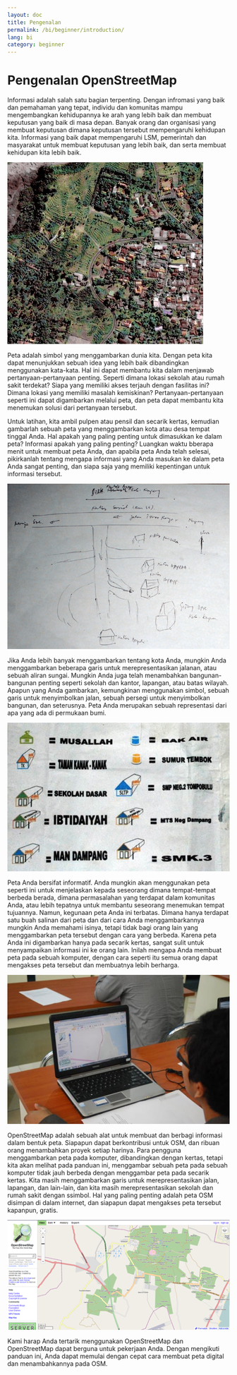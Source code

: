 ```yaml
---
layout: doc
title: Pengenalan
permalink: /bi/beginner/introduction/
lang: bi
category: beginner
---
```


Pengenalan OpenStreetMap
========================

Informasi adalah salah satu bagian terpenting. Dengan infromasi yang baik dan pemahaman yang
tepat, individu dan komunitas mampu mengembangkan kehidupannya ke arah yang lebih baik dan 
membuat keputusan yang baik di masa depan.
Banyak orang dan organisasi yang membuat keputusan dimana keputusan
tersebut mempengaruhi kehidupan kita. Informasi yang baik dapat
mempengaruhi LSM, pemerintah dan masyarakat untuk membuat keputusan yang
lebih baik, dan serta membuat kehidupan kita lebih baik.

![A village in Indonesia][]

Peta adalah simbol yang menggambarkan dunia kita. Dengan peta kita dapat menunjukkan 
sebuah idea yang lebih baik dibandingkan menggunakan kata-kata. Hal ini dapat membantu 
kita dalam menjawab pertanyaan-pertanyaan penting. Seperti dimana lokasi sekolah atau 
rumah sakit terdekat? Siapa yang memiliki akses terjauh dengan fasilitas ini? Dimana lokasi 
yang memiliki masalah kemiskinan? Pertanyaan-pertanyaan seperti ini dapat digambarkan melalui 
peta, dan peta dapat membantu kita menemukan solusi dari pertanyaan tersebut. 

Untuk latihan, kita ambil pulpen atau pensil dan secarik kertas, kemudian gambarlah 
sebuah peta yang menggambarkan kota atau desa tempat tinggal Anda. Hal apakah yang paling 
penting untuk dimasukkan ke dalam peta? Informasi apakah yang paling penting? Luangkan waktu
bberapa menit untuk membuat peta Anda, dan apabila peta Anda telah selesai, pikirkanlah 
tentang mengapa informasi yang Anda masukan ke dalam peta Anda sangat penting, dan siapa saja
yang memiliki kepentingan untuk informasi tersebut. 

![Example of a hand-drawn map][]

Jika Anda lebih banyak menggambarkan tentang kota Anda, mungkin Anda
menggambarkan beberapa garis untuk merepresentasikan jalanan, atau
sebuah aliran sungai. Mungkin Anda juga telah menambahkan
bangunan-bangunan penting seperti sekolah dan kantor, lapangan, atau
batas wilayah. Apapun yang Anda gambarkan, kemungkinan menggunakan
simbol, sebuah garis untuk menyimbolkan jalan, sebuah persegi untuk
menyimbolkan bangunan, dan seterusnya. Peta Anda merupakan sebuah
representasi dari apa yang ada di permukaan bumi.

![Examples of symbols][]

Peta Anda bersifat informatif. Anda mungkin akan menggunakan peta seperti
ini untuk menjelaskan kepada seseorang dimana tempat-tempat berbeda
berada, dimana permasalahan yang terdapat dalam komunitas Anda, atau
lebih tepatnya untuk membantu seseorang menemukan tempat tujuannya.
Namun, kegunaan peta Anda ini terbatas. Dimana hanya terdapat satu buah 
salinan dari peta dan dari cara Anda menggambarkannya mungkin Anda memahami 
isinya, tetapi tidak bagi orang lain yang menggambarkan peta tersebut dengan
cara yang berbeda. Karena peta Anda ini digambarkan
hanya pada secarik kertas, sangat sulit untuk menyampaikan informasi ini
ke orang lain. Inilah mengapa Anda membuat peta pada sebuah komputer,
dengan cara seperti itu semua orang dapat mengakses peta tersebut dan
membuatnya lebih berharga.

![Mapping on Computer][]

OpenStreetMap adalah sebuah alat untuk membuat dan berbagi informasi
dalam bentuk peta. Siapapun dapat berkontribusi untuk OSM, dan ribuan
orang menambahkan proyek setiap harinya. Para pengguna menggambarkan
peta pada komputer, dibandingkan dengan kertas, tetapi kita akan melihat
pada panduan ini, menggambar sebuah peta pada sebuah komputer tidak jauh
berbeda dengan menggambar peta pada secarik kertas. Kita masih
menggambarkan garis untuk merepresentasikan jalan, lapangan, dan
lain-lain, dan kita masih merepresentasikan sekolah dan rumah sakit
dengan ssimbol. Hal yang paling penting adalah peta OSM disimpan di
dalam internet, dan siapapun dapat mengakses peta tersebut kapanpun,
gratis.  

![Digital maps with OpenStreetMap][]

Kami harap Anda tertarik menggunakan OpenStreetMap dan OpenStreetMap dapat
berguna untuk pekerjaan Anda. Dengan mengikuti panduan ini, Anda dapat memulai 
dengan cepat cara membuat peta digital dan menambahkannya pada OSM.

[A village in Indonesia]: /images/bi/beginner/01_introduction/bi_beg_01_introduction_image00_village-in-indonesia.png
[Example of a hand-drawn map]: /images/bi/beginner/01_introduction/bi_beg_01_introduction_image01_hand-drawn-map.png
[Examples of symbols]: /images/bi/beginner/01_introduction/bi_beg_01_introduction_image02_examples-of-symbols.png
[Mapping on Computer]: /images/bi/beginner/01_introduction/bi_beg_01_introduction_image03_mapping-on-computer.png
[Digital maps with OpenStreetMap]: /images/bi/beginner/01_introduction/bi_beg_01_introduction_image04_digital-maps-with-osm.png
